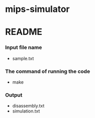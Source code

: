 # mips-simulator
# README

### Input file name

* sample.txt

### The command of running the code

* make

### Output

* disassembly.txt
* simulation.txt

